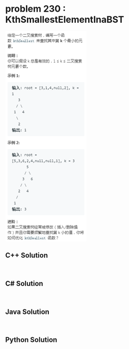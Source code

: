 
# problem 230 : KthSmallestElementInaBST

<img src="https://github.com/Peefy/PeefyLeetCode/blob/master/doc/201-300/230.KthSmallestElementInaBST/problem.png"/>

## C++ Solution

```c++



```

## C# Solution

```csharp



```

## Java Solution

```java



```

## Python Solution

```python

     

```




